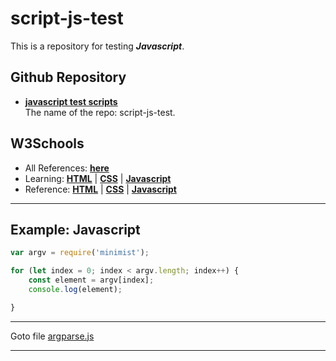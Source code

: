 # script-js-test

This is a repository for testing ___Javascript___.

## Github Repository

* [**javascript test scripts**](https://github.com/jweken/script-js-test)  
    The name of the repo: script-js-test.

## W3Schools

* All References: [**here**](<https://www.w3schools.com/>)
* Learning: [**HTML**](<https://www.w3schools.com/html/default.asp>) | [**CSS**](<https://www.w3schools.com/css/default.asp>) | [**Javascript**](<https://www.w3schools.com/js/default.asp>)
* Reference: [**HTML**](<https://www.w3schools.com/tags/default.asp>) | [**CSS**](<https://www.w3schools.com/cssref/default.asp>) | [**Javascript**](<https://www.w3schools.com/jsref/default.asp>)


***
Example: Javascript
-
```Javascript
var argv = require('minimist');

for (let index = 0; index < argv.length; index++) {
    const element = argv[index];
    console.log(element);

}
```
***
Goto file [argparse.js](<src/argparse.js>)
***